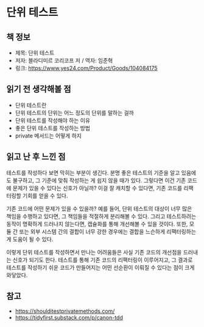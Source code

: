 # 단위 테스트

## 책 정보
- 제목: 단위 테스트
- 저자: 블라디미르 코리코프 저 / 역자: 임준혁
- 링크: https://www.yes24.com/Product/Goods/104084175

## 읽기 전 생각해볼 점
- 단위 테스트란
- 단위 테스트의 단위는 어느 정도의 단위를 말하는 걸까
- 단위 테스트를 작성해야 하는 이유
- 좋은 단위 테스트를 작성하는 방법
- private 메서드는 어떻게 하지

## 읽고 난 후 느낀 점
테스트를 작성하다 보면 막히는 부분이 생긴다. 분명 좋은 테스트의 기준을 알고 있음에도 불구하고, 그 기준에 맞춰 작성하는 게 쉽지 않을 때가 있다. 그렇다면 이건 기존 코드에 문제가 있을 수 있다는 신호가 아닐까? 이걸 잘 캐치할 수 있다면, 기존 코드를 리팩터링할 기회를 얻을 수 있다.

기존 코드에 어떤 문제가 있을 수 있을까? 예를 들어, 단위 테스트의 대상이 너무 많은 책임을 수행하고 있다면, 그 책임들을 적절하게 분리해볼 수 있다. 그리고 테스트하려는 동작이 명확하게 드러나지 않는다면, 캡슐화를 통해 개선해볼 수 있을 것이다. 또한, 모듈 간 또는 외부 시스템 간의 결합이 너무 강한 경우에는 결합을 느슨하게 리팩터링하는 게 도움이 될 수 있다.

이렇게 단위 테스트를 작성하면서 만나는 어려움들은 사실 기존 코드의 개선점을 드러내는 신호가 되기도 한다. 테스트를 통해 기존 코드의 리팩터링이 이루어지고, 그 결과로 테스트를 작성하기 쉬운 코드가 만들어지는 어떤 선순환이 이뤄질 수 있다는 점이 크게 와닿았다.

## 참고
- https://shoulditestprivatemethods.com/
- https://tidyfirst.substack.com/p/canon-tdd